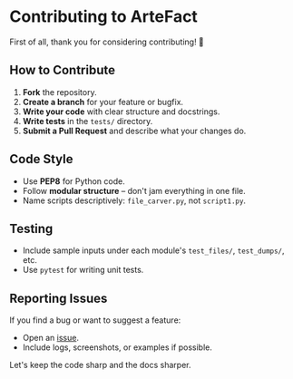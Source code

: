 # Contributing to ArteFact

First of all, thank you for considering contributing! 🎉

## How to Contribute

1. **Fork** the repository.
2. **Create a branch** for your feature or bugfix.
3. **Write your code** with clear structure and docstrings.
4. **Write tests** in the `tests/` directory.
5. **Submit a Pull Request** and describe what your changes do.

## Code Style

- Use **PEP8** for Python code.
- Follow **modular structure** – don't jam everything in one file.
- Name scripts descriptively: `file_carver.py`, not `script1.py`.

## Testing

- Include sample inputs under each module's `test_files/`, `test_dumps/`, etc.
- Use `pytest` for writing unit tests.

## Reporting Issues

If you find a bug or want to suggest a feature:

- Open an [issue](https://github.com/YOUR_USERNAME/ArteFact/issues).
- Include logs, screenshots, or examples if possible.

Let's keep the code sharp and the docs sharper.
